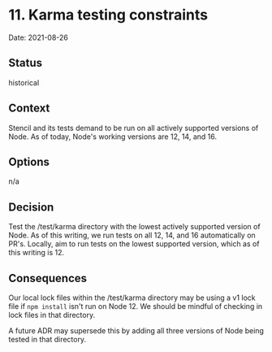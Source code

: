 # 11. Karma testing constraints

Date: 2021-08-26

## Status

historical

## Context

Stencil and its tests demand to be run on all actively supported versions of Node. As of today, Node's working versions are 12, 14, and 16. 

## Options

n/a

## Decision

Test the /test/karma directory with the lowest actively supported version of Node. As of this writing, we run tests on all 12, 14, and 16 automatically on PR's. Locally, aim to run tests on the lowest supported version, which as of this writing is 12.

## Consequences

Our local lock files within the /test/karma directory may be using a v1 lock file if `npm install` isn't run on Node 12. We should be mindful of checking in lock files in that directory. 

A future ADR may supersede this by adding all three versions of Node being tested in that directory. 
